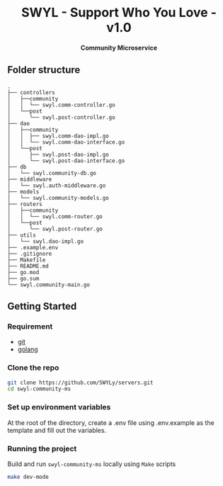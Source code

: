 <p align="center">
<br />
<h1 align="center">SWYL - Support Who You Love - v1.0</h1>
<h4 align="center">Community Microservice</h4>

## Folder structure 

    .
    ├── controllers             
    │   ├──community  
    │   │  └── swyl.comm-controller.go
    │   └──post  
    │      └── swyl.post-controller.go
    ├── dao
    │   ├──community     
    │   │  ├── swyl.comm-dao-impl.go
    │   │  └── swyl.comm-dao-interface.go
    │   └──post     
    │      ├── swyl.post-dao-impl.go
    │      └── swyl.post-dao-interface.go
    ├── db
    │   └── swyl.community-db.go
    ├── middleware
    │   └── swyl.auth-middleware.go
    ├── models
    │   └── swyl.community-models.go
    ├── routers             
    │   ├──community  
    │   │  └── swyl.comm-router.go
    │   └──post  
    │      └── swyl.post-router.go
    ├── utils
    │   └── swyl.dao-impl.go
    ├── .example.env         
    ├── .gitignore      
    ├── Makefile
    ├── README.md
    ├── go.mod
    ├── go.sum
    └── swyl.community-main.go
    

## Getting Started

### Requirement

- [git](https://git-scm.com/)
- [golang](https://go.dev/)
<!-- - [docker](https://www.docker.com/) -->

### Clone the repo

```bash
git clone https://github.com/SWYLy/servers.git
cd swyl-community-ms
```

### Set up environment variables

At the root of the directory, create a .env file using .env.example as the template and fill out the variables.

### Running the project

Build and run `swyl-community-ms` locally using `Make` scripts

```bash
make dev-mode
```

<!-- 2. Build and run `agent` on Docker using `Make` scripts

```bash
make build-app
``` -->
